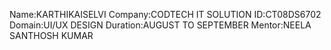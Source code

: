 Name:KARTHIKAISELVI
Company:CODTECH IT SOLUTION
ID:CT08DS6702
Domain:UI/UX DESIGN
Duration:AUGUST TO SEPTEMBER
Mentor:NEELA SANTHOSH KUMAR
